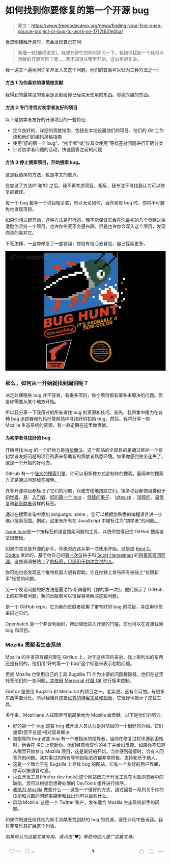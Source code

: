 # 如何找到你要修复的第一个开源 bug

> 原文：<https://www.freecodecamp.org/news/finding-your-first-open-source-project-or-bug-to-work-on-1712f651e5ba/>

当您刚接触开源时，您会发现自己在问:

> 我懂一些[编程语言]。我想在帮忙的同时练习一下。我如何找到一个我可以贡献的开源项目？嗯……我不知道从哪里开始。这似乎很复杂。

我一遍又一遍地问许多开发人员这个问题。他们的答案可以归为三种方法之一:

#### 方法 1:为你喜欢的事情做贡献

我得到的最常见的答案是贡献给你已经每天使用的东西。你感兴趣的东西。

#### 方法 2:专门寻找对初学者友好的项目

以下是初学者友好的开源项目的一些特征:

*   定义良好的、详细的贡献指南，包括在本地设置他们的项目、他们的 Git 工作流和他们的编码风格指南
*   使用“好的第一个 bug”、“初学者”或“仅首次使用”等标签对问题进行正确分类
*   针对初学者问题的活动，快速回答之前的问题

#### 方法 3:停止搜索项目，开始搜索 bug。

这是我选择的方法，也是本文的重点。

在尝试了方法#1 和#2 之后，我不再考虑项目。相反，我专注于寻找我认为可以修复的错误。

每一个 bug 都与一个项目相关联，所以无论如何，当你发现 bug 时，你将不可避免地发现项目。

如果你想立即开始，这种方法是可行的。我不能保证它会在你最初的几个贡献之后激励你坚持一个项目。也许你终究不会感兴趣。但是也许你会深入这个项目，发现你真的喜欢它。

不管怎样，一旦你修复了一些错误，你就有信心去冒险，自己探索更多。

![T569nvzr6doVKxOKYuifqlkD8eGCAGrgtRwh](img/7dd231bc7c315cb2734bbf16f6bbc479.png)

### 那么，如何从一开始就找到漏洞呢？

决定处理哪些 bug 并不容易。有很多项目，每个项目都有很多未解决的问题。但是你需要从某个地方开始。

所以我分享一下我用过的所有查找 bug 的资源和技巧。首先，我将集中精力在各种 bug 追踪器和代码托管网站中寻找好的初始 bug。然后，我将分享一些 Mozilla 生态系统的资源，我一直定期在这里做贡献。

#### 为初学者寻找好的 bug

开始寻找 bug 的一个好地方是[待价而沽](http://up-for-grabs.net/#/)。这个网站的全部目的是通过维护一个有初学者友好问题的项目列表来帮助新的贡献者熟悉环境。如果你感到完全迷失了，这是一个开始的好地方。

GitHub 有一个[强大的搜索引擎](https://help.github.com/articles/searching-github/)，你可以用多种方式定制你的搜索。最简单的搜索方式是通过问题标签搜索[。](https://help.github.com/articles/searching-issues/)

许多开源项目都标记了它们的问题，以便方便地跟踪它们。很多项目都使用类似于[初学者](https://github.com/search?utf8=%E2%9C%93&q=is%3Aissue+is%3Aopen+label%3A%22beginner%22&type=Issues&ref=searchresults)、[易](https://github.com/search?utf8=%E2%9C%93&q=is%3Aissue+is%3Aopen+label%3A%22easy%22&type=Issues&ref=searchresults)、[入门者](https://github.com/search?utf8=%E2%9C%93&q=is%3Aissue+is%3Aopen+label%3A%22starter%22&type=Issues&ref=searchresults)、[好的第一个 bug](https://github.com/search?utf8=%E2%9C%93&q=is%3Aissue+is%3Aopen+label%3A%22good+first+bug%22&type=Issues&ref=searchresults) 、[低挂的果子](https://github.com/search?utf8=%E2%9C%93&q=is%3Aissue+is%3Aopen+label%3A%22low+hanging+fruit%22&type=Issues&ref=searchresults)、 [bitesize](https://github.com/search?utf8=✓&q=is%3Aissue+is%3Aopen+label%3A%22bitesize%22+&type=Issues&ref=searchresults) 、[琐碎的](https://github.com/search?utf8=✓&q=is%3Aissue+is%3Aopen+label%3A%22trivial%22+&type=Issues&ref=searchresults)、[易修复](https://github.com/search?utf8=%E2%9C%93&q=is%3Aissue+is%3Aopen+label%3A%22easy+fix%22+&type=Issues&ref=searchresults)和[新贡献者](https://github.com/search?utf8=%E2%9C%93&q=is%3Aissue+is%3Aopen+label%3A%22new+contributor%22+&type=Issues&ref=searchresults)这样的标签。

通过在搜索查询中添加 *language: name* ，您可以根据您熟悉的编程语言进一步缩小搜索范围。例如，这里有所有在 JavaScript 中被标注为“初学者”的问题[。](https://github.com/search?utf8=%E2%9C%93&q=is%3Aissue+is%3Aopen+label%3A%22beginner%22+language%3Ajavascript)

[issue huio](http://issuehub.io)是一个按标签和语言搜索问题的工具，以防你觉得记住 GitHub 搜索语法很繁琐。

如果你完全是开源的新手，你绝对应该从第一次使用开始。这是由 [Kent C. Dodds](https://kentcdodds.com/) 发起的，基于他自己的[第一次仅](https://medium.com/@kentcdodds/first-timers-only-78281ea47455)帖子和 [Scott Hanselman](https://www.hanselman.com/) 的[将善意带回开源](http://www.hanselman.com/blog/BringKindnessBackToOpenSource.aspx)。这些漏洞被贴上了[的标签，只适用于初次尝试的人](https://github.com/search?q=label%3Afirst-timers-only&state=open&type=Issues)。

你可能也会发现这个推特机器人很有帮助。它在推特上发布所有被贴上“仅限新手”标签的问题。

另一个发现问题的好方法是夏洛特·斯宾塞的《你的第一次》。他们展示了 GitHub 上的初学者问题，新的贡献者可以很容易地解决这些问题。

是一个 GitHub repo，它为新的贡献者收集了带有好的 bug 的项目，并应用标签来描述它们。

Openhatch 是一个非营利组织，帮助降低进入开源的门槛。您也可以在这里找到 bug 和项目。

### Mozilla 贡献者生态系统

Mozilla 的许多项目都托管在 GitHub 上。对于这些项目来说，我上面列出的东西还是有用的。他们用“好的第一个 bug”这个标签来表示初始问题。

但是 Mozilla 也使用自己的工具 Bugzilla T1 作为主要的问题跟踪器。他们在这里托管他们的一些问题[，并使用](https://hg.mozilla.org/) [Mercurial 代替 Git](https://mozilla-version-control-tools.readthedocs.io/) 进行版本控制。

Firefox 是使用 Bugzilla 和 Mercurial 的项目之一。老实说，这有点可怕。有很多东西需要消化。所以我推荐这篇[优秀的博客文章和视频](http://blog.johnath.com/2010/02/04/bugzilla-for-humans/)，它很好地揭示了这些工具。

多年来，Mozillians 人试图尽可能简单地为 Mozilla 做贡献。以下是他们的努力:

*   好的第一个 bug:这些 bug 被开发人员认为是对项目的一个很好的介绍。它们通常(但不总是)相对容易解决
*   被指导的 bug:这些 bug 有一个被指派的指导者，当你在修复过程中遇到困难时，他会在 IRC 上帮助你。他们经常检查你的补丁并给出反馈。如果你不知道从哪里开始参与 Mozilla 项目，这是最好的开始。当你感到碰壁时，会有人回答你的问题。我共事过的所有导师自始至终都非常积极、支持和乐于助人。
*   这是一个致力于在 Bugzilla 上寻找 bug 的网站。它有一个友好的用户界面，你可以按语言过滤。
*   火狐开发工具(Firefox dev tools):这个网站致力于开发工具在火狐浏览器中的缺陷。您可以根据您想要处理的 DevTools 组件进行排序。
*   [我能为 Mozilla](http://whatcanidoformozilla.org/) 做些什么——这是一个很好的方式，通过回答一系列关于你的技能和兴趣的问题来探索和找出你可以做些什么。
*   启动 Mozilla :这是一个 Twitter 账户，发布适合 Mozilla 生态系统新手的问题。

如果你知道任何其他为新手贡献者找到好的 bug 的资源，请在评论中告诉我。我将非常乐意扩展这个列表。

*如果你认为这篇文章有用，请点击“︎*❤】*帮助向他人推广这篇文章。*

![U17yyZz83IpV7YtRNbylUoc2Ae87AdZ3TYZW](img/891f3865fdd2a2be872124dac3e30b9a.png)